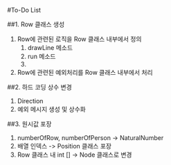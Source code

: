 #To-Do List

##1. Row 클래스 생성
1. Row에 관련된 로직을 Row 클래스 내부에서 정의
   1. drawLine 메소드
   2. run 메소드 
   3. 
2. Row에 관련된 예외처리를 Row 클래스 내부에서 처리

##2. 하드 코딩 상수 변경
1. Direction
2. 예외 메시지 생성 및 상수화

##3. 원시값 포장
1. numberOfRow, numberOfPerson -> NaturalNumber
2. 배열 인덱스 -> Position 클래스 포장
3. Row 클래스 내 int [] -> Node 클래스로 변경

[//]: # (##4. 클래스 분리)
